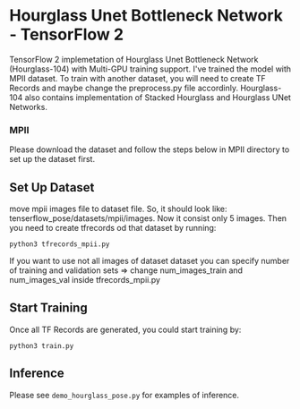 # Hourglass Unet Bottleneck Network - TensorFlow 2
TensorFlow 2 implemetation of Hourglass Unet Bottleneck Network (Hourglass-104) with Multi-GPU training support. I've trained the model with MPII dataset. To train with another dataset, you will need to create TF Records and maybe change the preprocess.py file accordinly.
Hourglass-104 also contains implementation of Stacked Hourglass and Hourglass UNet Networks.

### MPII
Please download the dataset and follow the steps below in MPII directory to set up the dataset first.

## Set Up Dataset
move mpii images file to dataset file. So, it should look like:  tenserflow_pose/datasets/mpii/images. Now it consist only 5 images.
Then you need to create tfrecords od that dataset by running:
```
python3 tfrecords_mpii.py
```
If you want to use not all images of dataset dataset you can specify number of training and validation sets => change num_images_train and num_images_val inside tfrecords_mpii.py

## Start Training
Once all TF Records are generated, you could start training by:
```
python3 train.py
```

## Inference

Please see `demo_hourglass_pose.py` for examples of inference.

